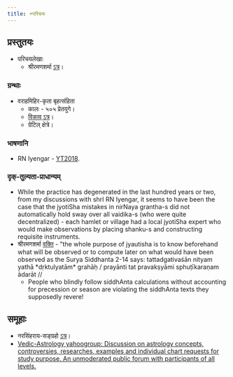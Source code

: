 ```yaml
---
title: +परिचयः
---
```


## प्रस्तुतयः

- परिचयलेखाः
    - श्रीरमणशर्मा [ऽत्र](https://sites.google.com/site/jamadagni/pages/hindu-calendars)।

### ग्रन्थाः
- वराहमिहिर-कृता बृहत्संहिता
    - कालः \- ५०५ प्रेतयुगे।
    - [विकाव् ऽत्र](https://sa.wikisource.org/wiki/%E0%A4%AC%E0%A5%83%E0%A4%B9%E0%A4%A4%E0%A5%8D%E0%A4%B8%E0%A4%82%E0%A4%B9%E0%A4%BF%E0%A4%A4%E0%A4%BE)।
    - ग्रेटिल् क्षेत्रे।

### भाषणानि
- RN Iyengar - [YT2018](https://www.youtube.com/watch?v=5R2lXuUMdoo&feature=youtu.be).

### दृक्-तुल्यता-प्राधान्यम्
- While the practice has degenerated in the last hundred years or two, from my discussions with shrI RN Iyengar, it seems to have been the case that the jyotiSha mistakes in nirNaya grantha-s did not automatically hold sway over all vaidika-s (who were quite decentralized) - each hamlet or village had a local jyotiSha expert who would make observations by placing shanku-s and constructing requisite instruments.
- श्रीरमणशर्मा [वक्ति](https://groups.yahoo.com/neo/groups/swisseph/conversations/topics/6581) \- "the whole purpose of jyautisha is to know beforehand what will be observed or to compute later on what would have been observed as the Surya Siddhanta 2-14 says: tattadgativaśān nityam yathā \*dṛktulyatām\* grahāḥ / prayānti tat pravakṣyāmi sphuṭīkaraṇam ādarāt // 
  - People who blindly follow siddhAnta calculations without accounting for precession or season are violating the siddhAnta texts they supposedly revere!

## समूहाः

- नरसिंहराय-सङ्ग्रहो [ऽत्र](http://www.vedicastrologer.org/groups.htm)।
- [Vedic-Astrology yahoogroup: Discussion on astrology concepts, controversies, researches, examples and individual chart requests for study purpose. An unmoderated public forum with participants of all levels.](http://groups.yahoo.com/group/vedic-astrology)

